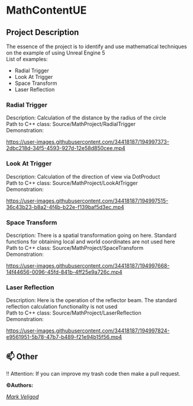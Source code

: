 # MathContentUE
## Project Description
The essence of the project is to identify and use mathematical techniques on the example of using Unreal Engine 5  
List of examples:  
- Radial Trigger  
- Look At Trigger  
- Space Transform  
- Laser Reflection  

### Radial Trigger 
Description: Calculation of the distance by the radius of the circle  
Path to C++ class: Source/MathProject/RadialTrigger  
Demonstration:  

https://user-images.githubusercontent.com/34418187/194997373-2dbc218d-34f5-4593-927d-12e58d850cee.mp4
  
### Look At Trigger
Description: Calculation of the direction of view via DotProduct  
Path to C++ class: Source/MathProject/LookAtTrigger  
Demonstration:  


https://user-images.githubusercontent.com/34418187/194997515-36c43b23-b8a2-4f4b-b22e-f139baf5d3ec.mp4

  
### Space Transform  
Description: There is a spatial transformation going on here. Standard functions for obtaining local and world coordinates are not used here  
Path to C++ class: Source/MathProject/SpaceTransform  
Demonstration:  



https://user-images.githubusercontent.com/34418187/194997668-14f44656-0096-45fd-841b-4ff25e9a726c.mp4

  
### Laser Reflection
Description: Here is the operation of the reflector beam. The standard reflection calculation functionality is not used  
Path to C++ class: Source/MathProject/LaserReflection  
Demonstration:  



https://user-images.githubusercontent.com/34418187/194997824-e9561951-5b78-47b7-b489-f21e94b15f56.mp4


## 📫 Other <a name="Other"></a>
:bangbang: Attention: If you can improve my trash code then make a pull request.  

**:copyright:Authors:**  
  
*[Mark Veligod](https://github.com/markveligod)*  

